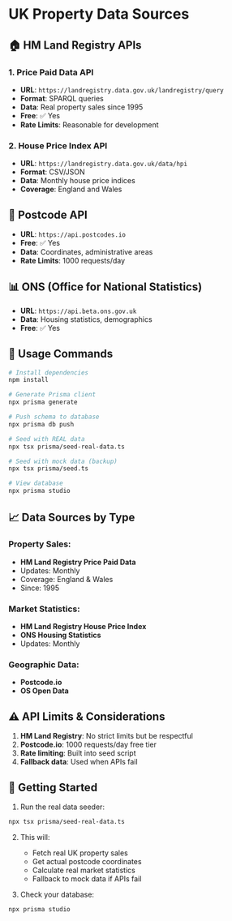 # UK Property Data Sources

## 🏠 HM Land Registry APIs

### 1. Price Paid Data API

- **URL**: `https://landregistry.data.gov.uk/landregistry/query`
- **Format**: SPARQL queries
- **Data**: Real property sales since 1995
- **Free**: ✅ Yes
- **Rate Limits**: Reasonable for development

### 2. House Price Index API

- **URL**: `https://landregistry.data.gov.uk/data/hpi`
- **Format**: CSV/JSON
- **Data**: Monthly house price indices
- **Coverage**: England and Wales

## 📍 Postcode API

- **URL**: `https://api.postcodes.io`
- **Free**: ✅ Yes
- **Data**: Coordinates, administrative areas
- **Rate Limits**: 1000 requests/day

## 📊 ONS (Office for National Statistics)

- **URL**: `https://api.beta.ons.gov.uk`
- **Data**: Housing statistics, demographics
- **Free**: ✅ Yes

## 🔧 Usage Commands

```bash
# Install dependencies
npm install

# Generate Prisma client
npx prisma generate

# Push schema to database
npx prisma db push

# Seed with REAL data
npx tsx prisma/seed-real-data.ts

# Seed with mock data (backup)
npx tsx prisma/seed.ts

# View database
npx prisma studio
```

## 📈 Data Sources by Type

### Property Sales:

- **HM Land Registry Price Paid Data**
- Updates: Monthly
- Coverage: England & Wales
- Since: 1995

### Market Statistics:

- **HM Land Registry House Price Index**
- **ONS Housing Statistics**
- Updates: Monthly

### Geographic Data:

- **Postcode.io**
- **OS Open Data**

## ⚠️ API Limits & Considerations

1. **HM Land Registry**: No strict limits but be respectful
2. **Postcode.io**: 1000 requests/day free tier
3. **Rate limiting**: Built into seed script
4. **Fallback data**: Used when APIs fail

## 🚀 Getting Started

1. Run the real data seeder:

```bash
npx tsx prisma/seed-real-data.ts
```

2. This will:

   - Fetch real UK property sales
   - Get actual postcode coordinates
   - Calculate real market statistics
   - Fallback to mock data if APIs fail

3. Check your database:

```bash
npx prisma studio
```
